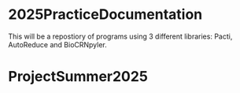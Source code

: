 # 2025PracticeDocumentation
This will be a repostiory of programs using 3 different libraries: Pacti, AutoReduce and BioCRNpyler.
# ProjectSummer2025
